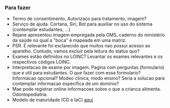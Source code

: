 
### Para fazer
- Termo de consentimento, Autorizaço para tratamento, imagem?
- Serviço de ajuda. Cortana, Siri, Bot para auxiliar no uso do sistema (contemplar estudantes, ...)
- Rejane apresentou imagem empregada pela OMS, caderno do ministério da saúde no qual a "boca" é mapeada em uma matriz.
- PSR. É relevante foi esclarecido que muitos nao possui acesso ao aparelho. Contudo, vamos excluir pela leitura do status quo?
- Exames estão definidos no LOINC? Levantar os exames relevantes e os respectivos códigos LOINC.
- Interpretacao de exame por imagem. Pagina com perguntas (formulario) que e util para estudantes. O que fazer com esse formulario? Informacao opcional? Modeo clinica, modo ensino? Seria a solucao para contemplar informacao especifica de um dominio?
- Mae pode registrar online informacoes sobre o que a crianca alimenta. Odontopediatria.
- Modelo de maturidade (CD e IaC) [aqui](https://programmaticponderings.com/2016/11/25/infrastructure-as-code-maturity-model/)
